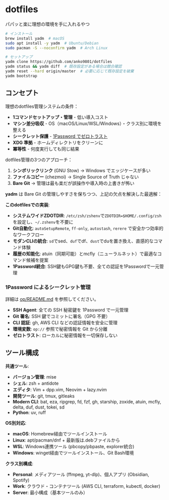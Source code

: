 # dotfiles

パパッと楽に理想の環境を手に入れるやつ

```bash
# インストール
brew install yadm  # macOS
sudo apt install -y yadm  # Ubuntu/Debian  
sudo pacman -S --noconfirm yadm  # Arch Linux

# セットアップ
yadm clone https://github.com/anko9801/dotfiles
yadm status && yadm diff  # 既存設定がある場合は競合確認
yadm reset --hard origin/master  # 必要に応じて既存設定を破棄
yadm bootstrap
```

## コンセプト

理想のdotfiles管理システムの条件：
- **1コマンドセットアップ・管理** - 低い導入コスト
- **マシン差分吸収** - OS（macOS/Linux/WSL/Windows）・クラス別に環境を整える
- **シークレット保護** - [1Password でゼロトラスト](.config/op/README.md)
- **XDG 準拠** - ホームディレクトリをクリーンに
- **冪等性** - 何度実行しても同じ結果

dotfiles管理の3つのアプローチ：
1. **シンボリックリンク** (GNU Stow) → Windows でエッジケースが多い
2. **ファイルコピー** (chezmoi) → Single Source of Truth じゃない
3. **Bare Git** → 管理は最も楽だが誤操作や導入時の上書きが怖い

**yadm** は Bare Git の管理しやすさを保ちつつ、上記の欠点を解決した最適解：

**このdotfilesでの実装**:
- **システムワイドZDOTDIR**: `/etc/zsh/zshenv`で`ZDOTDIR=$HOME/.config/zsh`を設定し、`~/.zshenv`を不要に
- **Git自動化**: `autoSetupRemote`, `ff-only`, `autostash`, `rerere` で安全かつ効率的なワークフロー
- **モダンCLIの統合**: `sd`でsed、`duf`でdf、`dust`でduを置き換え、直感的なコマンド体験
- **履歴の知能化**: atuin（同期可能）とmcfly（ニューラルネット）で最適なコマンド候補を提案
- **1Password統合**: SSH鍵もGPG鍵も不要、全ての認証を1Passwordで一元管理

### 1Password によるシークレット管理

詳細は [op/README.md](../.config/op/README.md) を参照してください。

- **SSH Agent**: 全ての SSH 秘密鍵を 1Password で一元管理
- **Git 署名**: SSH 鍵でコミットに署名（GPG 不要）
- **CLI 認証**: gh, AWS CLI などの認証情報を安全に管理
- **環境変数**: `op://` 参照で秘密情報を Git から分離
- **ゼロトラスト**: ローカルに秘密情報を一切保存しない

## ツール構成

**共通ツール**:
- **バージョン管理**: mise
- **シェル**: zsh + antidote
- **エディタ**: Vim + dpp.vim, Neovim + lazy.nvim
- **開発ツール**: git, tmux, gitleaks
- **Modern CLI**: bat, eza, ripgrep, fd, fzf, gh, starship, zoxide, atuin, mcfly, delta, duf, dust, tokei, sd
- **Python**: uv, ruff

**OS別対応**:
- **macOS**: Homebrew経由でツールインストール
- **Linux**: apt/pacman/dnf + 最新版は.debファイルから
- **WSL**: Windows連携ツール (pbcopy/pbpaste, explorer統合)
- **Windows**: winget経由でツールインストール、Git Bash環境

**クラス別構成**:
- **Personal**: メディアツール (ffmpeg, yt-dlp)、個人アプリ (Obsidian, Spotify)
- **Work**: クラウド・コンテナツール (AWS CLI, terraform, kubectl, docker)
- **Server**: 最小構成（基本ツールのみ）
